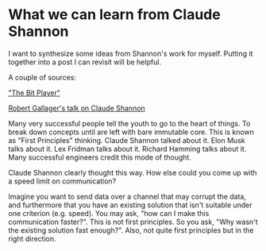 # What we can learn from Claude Shannon
I want to synthesize some ideas from Shannon's work for myself. Putting it
together into a post I can revisit will be helpful.

A couple of sources:

["The Bit Player"](https://thebitplayer.com/)

[Robert Gallager's talk on Claude Shannon](https://www.youtube.com/watch?v=neA0NJNUEfM)

Many very successful people tell the youth to go to the heart of things. To
break down concepts until are left with bare immutable core. This is known as
"First Principles" thinking. Claude Shannon talked about it. Elon Musk talks
about it. Lex Fridman talks about it. Richard Hamming talks about it. Many
successful engineers credit this mode of thought.

Claude Shannon clearly thought this way. How else could you come up with a
speed limit on communication?

Imagine you want to send data over a channel that may corrupt the data, and
furthermore that you have an existing solution that isn't suitable under one
criterion (e.g. speed). You may ask, "how can I make this communication
faster?". This is not first principles. So you ask, "Why wasn't the existing
solution fast enough?". Also, not quite first principles but in the right
direction.


